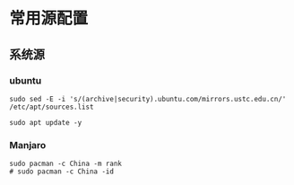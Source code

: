 常用源配置
=========

## 系统源

### ubuntu
```
sudo sed -E -i 's/(archive|security).ubuntu.com/mirrors.ustc.edu.cn/' /etc/apt/sources.list

sudo apt update -y
```

### Manjaro
```
sudo pacman -c China -m rank
# sudo pacman -c China -id
```
